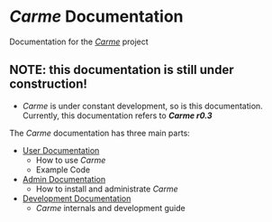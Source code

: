 # *Carme* Documentation
Documentation for the [*Carme*](www.open-carme.org) project
## NOTE: this documentation is still under construction! 
* *Carme* is under constant development, so is this documentation. Currently, this documentation refers to ***Carme r0.3***

The *Carme* documentation has three main parts:

* [User Documentation](UserDoc/readme.md)
    * How to use *Carme*  
    * Example Code
* [Admin Documentation](AdminDoc/README.md)
    * How to install and administrate *Carme*
* [Development Documentation](DevelDoc/readme.md)
    * *Carme* internals and development guide 
